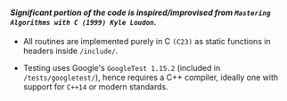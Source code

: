 #### _Significant portion of the code is inspired/improvised from `Mastering Algorithms with C (1999) Kyle Loudon`._

- All routines are implemented purely in C `(C23)` as static functions in headers inside `/include/`.    

- Testing uses Google's `GoogleTest 1.15.2` (included in `/tests/googletest/`), hence requires a C++ compiler, ideally one with support for `C++14` or modern standards.